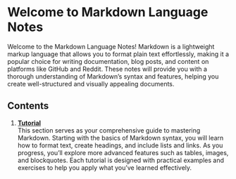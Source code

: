 # Welcome to Markdown Language Notes

Welcome to the Markdown Language Notes! Markdown is a lightweight markup language that allows you to format plain text effortlessly, making it a popular choice for writing documentation, blog posts, and content on platforms like GitHub and Reddit. These notes will provide you with a thorough understanding of Markdown’s syntax and features, helping you create well-structured and visually appealing documents.

## Contents

1. [**Tutorial**](tutorial/index.md)  
   This section serves as your comprehensive guide to mastering Markdown. Starting with the basics of Markdown syntax, you will learn how to format text, create headings, and include lists and links. As you progress, you’ll explore more advanced features such as tables, images, and blockquotes. Each tutorial is designed with practical examples and exercises to help you apply what you’ve learned effectively.
